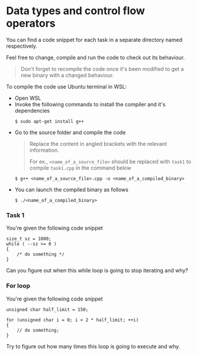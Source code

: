 # Data types and control flow operators
You can find a code snippet for each task in a separate directory named respectively.

Feel free to change, compile and run the code to check out its behaviour. 

> Don't forget to recompile the code once it's been modified to get a new binary with a changed behaviour.

To compile the code use Ubuntu terminal in WSL:

- Open WSL
- Invoke the following commands to install the compiler and it's dependencies
    ```
    $ sudo apt-get install g++ 
    ```
- Go to the source folder and compile the code
    > Replace the content in angled brackets with the relevant information.
    >
    > For ex., `<name_of_a_source_file>` should be replaced with `task1` to compile `task1.cpp` in the command below
    ```
    $ g++ <name_of_a_source_file>.cpp -o <name_of_a_compiled_binary>
    ```
- You can launch the compiled binary as follows
    ```
    $ ./<name_of_a_compiled_binary>
    ```
    

### Task 1
You're given the following code snippet

```    
size_t sz = 1000;
while ( --sz >= 0 )
{
	/* do something */
}
```

Can you figure out when this while loop is going to stop iterating and why?

### For loop
You're given the following code snippet

```
unsigned char half_limit = 150;

for (unsigned char i = 0; i < 2 * half_limit; ++i)
{
    // do something;
}
```

Try to figure out how many times this loop is going to execute and why.

